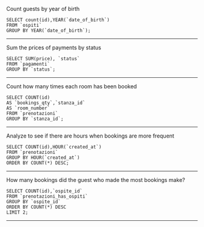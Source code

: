 Count guests by year of birth

    SELECT count(id),YEAR(`date_of_birth`)
    FROM `ospiti` 
    GROUP BY YEAR(`date_of_birth`);

---

Sum the prices of payments by status

    SELECT SUM(price), `status` 
    FROM `pagamenti` 
    GROUP BY `status`;

---

Count how many times each room has been booked

    SELECT COUNT(id) 
    AS `bookings_qty`,`stanza_id` 
    AS `room_number`
    FROM `prenotazioni` 
    GROUP BY `stanza_id`;

---

Analyze to see if there are hours when bookings are more frequent

    SELECT COUNT(id),HOUR(`created_at`) 
    FROM `prenotazioni` 
    GROUP BY HOUR(`created_at`) 
    ORDER BY COUNT(*) DESC;

---

How many bookings did the guest who made the most bookings make?

    SELECT COUNT(id),`ospite_id` 
    FROM `prenotazioni_has_ospiti` 
    GROUP BY `ospite_id` 
    ORDER BY COUNT(*) DESC 
    LIMIT 2;

---
